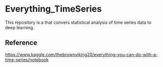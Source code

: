 # Everything_TimeSeries

This repository is a that convers statistical analysis of time series data to deep learning.

## Reference

https://www.kaggle.com/thebrownviking20/everything-you-can-do-with-a-time-series/notebook
